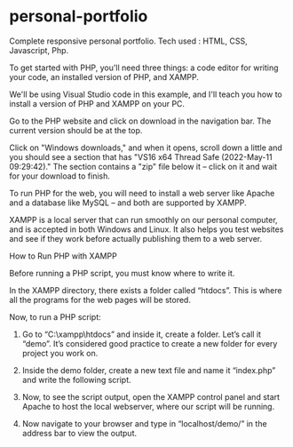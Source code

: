 # personal-portfolio
Complete responsive personal portfolio.
Tech used : HTML, CSS, Javascript, Php.



To get started with PHP, you'll need three things: a code editor for writing your code, an installed version of PHP, and XAMPP.

We'll be using Visual Studio code in this example, and I'll teach you how to install a version of PHP and XAMPP on your PC.

Go to the PHP website and click on download in the navigation bar. The current version should be at the top.

Click on "Windows downloads," and when it opens, scroll down a little and you should see a section that has "VS16 x64 Thread Safe (2022-May-11 09:29:42)." The section contains a "zip" file below it – click on it and wait for your download to finish.

To run PHP for the web, you will need to install a web server like Apache and a database like MySQL – and both are supported by XAMPP.

XAMPP is a local server that can run smoothly on our personal computer, and is accepted in both Windows and Linux. It also helps you test websites and see if they work before actually publishing them to a web server.

How to Run PHP with XAMPP

Before running a PHP script, you must know where to write it. 

In the XAMPP directory, there exists a folder called “htdocs”. This is where all the programs for the web pages will be stored.

Now, to run a PHP script:

1. Go to “C:\xampp\htdocs” and inside it, create a folder. Let’s call it “demo”. It’s considered good practice to create a new folder for every project you work on.

2. Inside the demo folder, create a new text file and name it “index.php” and write the following script.

3.  Now, to see the script output, open the XAMPP control panel and start Apache to host the local webserver, where our script will be running.

4. Now navigate to your browser and type in “localhost/demo/” in the address bar to view the output.


